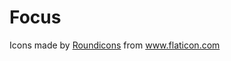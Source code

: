 #  Focus

Icons made by <a href="https://www.flaticon.com/authors/roundicons" title="Roundicons">Roundicons</a> from <a href="https://www.flaticon.com/"             title="Flaticon">www.flaticon.com</a>

